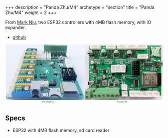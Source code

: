 +++
description = "Panda Zhu/M4"
archetype = "section"
title = "Panda Zhu/M4"
weight = 2
+++

From [Mark Niu](https://github.com/markniu), two ESP32 controllers with 4MB flash memory, with IO expander.
* [github](https://github.com/markniu/PandaZHU)

![image](pandazhu.jpeg?width=400px) 

## Specs
* ESP32 with 4MB flash memory, sd card reader






